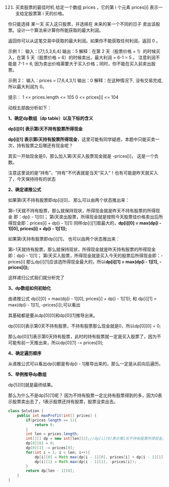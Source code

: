 

121. 买卖股票的最佳时机
给定一个数组 prices ，它的第 i 个元素 prices[i] 表示一支给定股票第 i 天的价格。

你只能选择 某一天 买入这只股票，并选择在 未来的某一个不同的日子 卖出该股票。设计一个算法来计算你所能获取的最大利润。

返回你可以从这笔交易中获取的最大利润。如果你不能获取任何利润，返回 0 。

示例 1：
输入：[7,1,5,3,6,4]
输出：5
解释：在第 2 天（股票价格 = 1）的时候买入，在第 5 天（股票价格 = 6）的时候卖出，最大利润 = 6-1 = 5 。
     注意利润不能是 7-1 = 6, 因为卖出价格需要大于买入价格；同时，你不能在买入前卖出股票。
     
示例 2：
输入：prices = [7,6,4,3,1]
输出：0
解释：在这种情况下, 没有交易完成, 所以最大利润为 0。

提示：
1 <= prices.length <= 105
0 <= prices[i] <= 104

动规五部曲分析如下：

**1、确定dp数组（dp table）以及下标的含义**

**dp[i][0] 表示第i天不持有股票所得现金** 

**dp[i][1] 表示第i天持有股票所得现金**，这里可能有同学疑惑，本题中只能买卖一次，持有股票之后哪还有现金呢？

其实一开始现金是0，那么加入第i天买入股票现金就是 -prices[i]， 这是一个负数。

注意这里说的是“持有”，“持有”不代表就是当天“买入”！也有可能是昨天就买入了，今天保持持有的状态

**2、确定递推公式**

如果第i天不持有股票即dp[i][0]， 那么可以由两个状态推出来：

第i-1天就不持有股票，那么就保持现状，所得现金就是昨天不持有股票的所得现金 即：dp[i - 1][0]；
第i天卖出股票，所得现金就是按照今天股票佳价格卖出后所得现金即：prices[i] + dp[i - 1][1]
同样dp[i][1]取最大的，**dp[i][0] = max(dp[i - 1][0], prices[i] + dp[i - 1][1]);**

如果第i天持有股票即dp[i][1]， 也可以由两个状态推出来：

第i-1天就持有股票，那么就保持现状，所得现金就是昨天持有股票的所得现金 即：dp[i - 1][1]；
第i天买入股票，所得现金就是买入今天的股票后所得现金即：-prices[i]
那么dp[i][1]应该选所得现金最大的，所以**dp[i][1] = max(dp[i - 1][1], -prices[i]);**

这样递归公式我们就分析完了

**3、dp数组如何初始化**

由递推公式 dp[i][0] = max(dp[i - 1][0], prices[i] + dp[i - 1][1]); 和 dp[i][1] = max(dp[i - 1][1], -prices[i]);可以看出

其基础都是要从dp[0][0]和dp[0][1]推导出来。

dp[0][0]表示第0天不持有股票，不持有股票那么现金就是0，所以dp[0][0] = 0;

那么dp[0][1]表示第0天持有股票，此时的持有股票就一定是买入股票了，因为不可能有前一天推出来，所以dp[0][1] -= prices[0];

**4、确定遍历顺序**

从递推公式可以看出dp[i]都是有dp[i - 1]推导出来的，那么一定是从前向后遍历。

**5、举例推导dp数组**

dp[5][0]就是最终结果。

那么为什么不是dp[5][1]呢？
因为不持有股票一定比持有股票得到的多，因为0表示股票卖出去了，1表示股票还持有股票，股票没卖出去。

```java
class Solution {
    public int maxProfit(int[] prices) {
        if(prices.length == 1){
            return 0;
        }
        int len = prices.length;
        int[][] dp = new int[len][2];//dp[i][0]表示第i天不持有股票所得现金，dp[i][1]表示第i天持有股票所得现金
        dp[0][0] = 0;
        dp[0][1] -= prices[0];
        for(int i = 1; i < len; i++){
            dp[i][0] = Math.max(dp[i - 1][0], prices[i] + dp[i - 1][1]);
            dp[i][1] = Math.max(dp[i - 1][1], -prices[i]);
        }
        return dp[len - 1][0]; 
    }
}
```